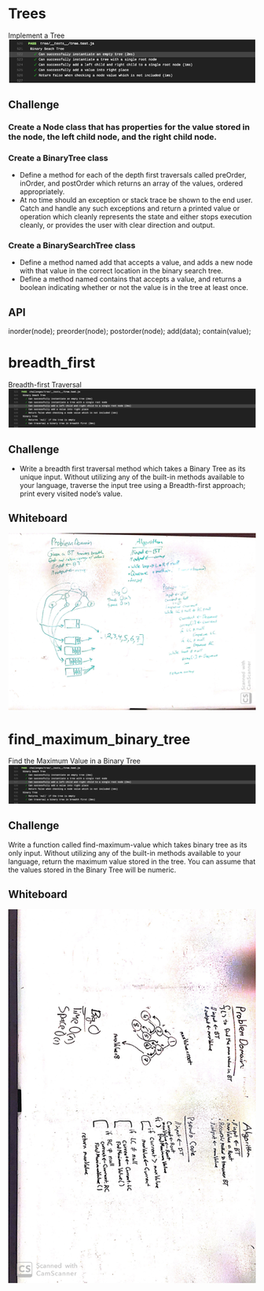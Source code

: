 # Trees
Implement a Tree
![Travis](./tree.png)

## Challenge
### Create a Node class that has properties for the value stored in the node, the left child node, and the right child node.
### Create a BinaryTree class
* Define a method for each of the depth first traversals called preOrder, inOrder, and postOrder which returns an array of the values, ordered appropriately.
* At no time should an exception or stack trace be shown to the end user. Catch and handle any such exceptions and return a printed value or operation which cleanly represents the state and either stops execution cleanly, or provides the user with clear direction and output.

### Create a BinarySearchTree class
* Define a method named add that accepts a value, and adds a new node with that value in the correct location in the binary search tree.
* Define a method named contains that accepts a value, and returns a boolean indicating whether or not the value is in the tree at least once.

## API
inorder(node);
preorder(node);
postorder(node);
add(data);
contain(value);


# breadth_first
Breadth-first Traversal
![](./breadthfirst.png)

## Challenge
* Write a breadth first traversal method which takes a Binary Tree as its unique input. Without utilizing any of the built-in methods available to your language, traverse the input tree using a Breadth-first approach; print every visited node’s value.


## Whiteboard
![](./breadth.jpeg)

# find_maximum_binary_tree
Find the Maximum Value in a Binary Tree
![](./breadthfirst.png)

## Challenge
Write a function called find-maximum-value which takes binary tree as its only input. Without utilizing any of the built-in methods available to your language, return the maximum value stored in the tree. You can assume that the values stored in the Binary Tree will be numeric.

## Whiteboard
![](./max.jpeg)

